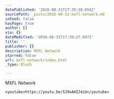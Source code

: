 ```yaml
---
datePublished: '2016-08-31T17:39:28.054Z'
sourcePath: _posts/2016-08-31-mxfl-network.md
inFeed: false
hasPage: true
author: []
via: {}
dateModified: '2016-08-31T17:39:27.047Z'
title: ''
publisher: {}
description: MXFL Network
starred: false
url: mxfl-network/index.html
_type: Blurb

---
```

MXFL Network

    <youtube>https://youtu.be/SJ9oAHZJ4iU</youtube>